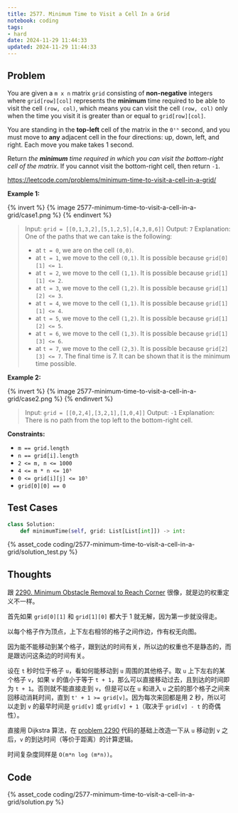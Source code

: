 ```yaml
---
title: 2577. Minimum Time to Visit a Cell In a Grid
notebook: coding
tags:
- hard
date: 2024-11-29 11:44:33
updated: 2024-11-29 11:44:33
---
```

## Problem

You are given a `m x n` matrix `grid` consisting of **non-negative** integers where `grid[row][col]` represents the **minimum** time required to be able to visit the cell `(row, col)`, which means you can visit the cell `(row, col)` only when the time you visit it is greater than or equal to `grid[row][col]`.

You are standing in the **top-left** cell of the matrix in the `0ᵗʰ` second, and you must move to **any** adjacent cell in the four directions: up, down, left, and right. Each move you make takes 1 second.

Return _the **minimum** time required in which you can visit the bottom-right cell of the matrix_. If you cannot visit the bottom-right cell, then return `-1`.

<https://leetcode.com/problems/minimum-time-to-visit-a-cell-in-a-grid/>

**Example 1:**

{% invert %}
{% image 2577-minimum-time-to-visit-a-cell-in-a-grid/case1.png %}
{% endinvert %}

> Input: `grid = [[0,1,3,2],[5,1,2,5],[4,3,8,6]]`
> Output: `7`
> Explanation: One of the paths that we can take is the following:
>
> - at `t = 0`, we are on the cell `(0,0)`.
> - at `t = 1`, we move to the cell `(0,1)`. It is possible because `grid[0][1] <= 1`.
> - at `t = 2`, we move to the cell `(1,1)`. It is possible because `grid[1][1] <= 2`.
> - at `t = 3`, we move to the cell `(1,2)`. It is possible because `grid[1][2] <= 3`.
> - at `t = 4`, we move to the cell `(1,1)`. It is possible because `grid[1][1] <= 4`.
> - at `t = 5`, we move to the cell `(1,2)`. It is possible because `grid[1][2] <= 5`.
> - at `t = 6`, we move to the cell `(1,3)`. It is possible because `grid[1][3] <= 6`.
> - at `t = 7`, we move to the cell `(2,3)`. It is possible because `grid[2][3] <= 7`.
> The final time is 7. It can be shown that it is the minimum time possible.

**Example 2:**

{% invert %}
{% image 2577-minimum-time-to-visit-a-cell-in-a-grid/case2.png %}
{% endinvert %}

> Input: `grid = [[0,2,4],[3,2,1],[1,0,4]]`
> Output: `-1`
> Explanation: There is no path from the top left to the bottom-right cell.

**Constraints:**

- `m == grid.length`
- `n == grid[i].length`
- `2 <= m, n <= 1000`
- `4 <= m * n <= 10⁵`
- `0 <= grid[i][j] <= 10⁵`
- `grid[0][0] == 0`

## Test Cases

``` python
class Solution:
    def minimumTime(self, grid: List[List[int]]) -> int:
```

{% asset_code coding/2577-minimum-time-to-visit-a-cell-in-a-grid/solution_test.py %}

## Thoughts

跟 [2290. Minimum Obstacle Removal to Reach Corner](/coding/2290-minimum-obstacle-removal-to-reach-corner) 很像，就是边的权重定义不一样。

首先如果 `grid[0][1]` 和 `grid[1][0]` 都大于 1 就无解，因为第一步就没得走。

以每个格子作为顶点，上下左右相邻的格子之间作边，作有权无向图。

因为能不能移动到某个格子，跟到达的时间有关，所以边的权重也不是静态的，而是跟访问这条边的时间有关。

设在 `t` 秒时位于格子 `u`，看如何能移动到 `u` 周围的其他格子。取 `u` 上下左右的某个格子 `v`，如果 `v` 的值小于等于 `t + 1`，那么可以直接移动过去，且到达的时间即为 `t + 1`。否则就不能直接走到 `v`，但是可以在 `u` 和进入 `u` 之前的那个格子之间来回移动消耗时间，直到 `t' + 1 >= grid[v]`。因为每次来回都是用 2 秒，所以可以走到 `v` 的最早时间是 `grid[v]` 或 `grid[v] + 1`（取决于 `grid[v] - t` 的奇偶性）。

直接用 Dijkstra 算法，在 [problem 2290](/coding/2290-minimum-obstacle-removal-to-reach-corner) 代码的基础上改造一下从 `u` 移动到 `v` 之后，`v` 的到达时间（等价于距离）的计算逻辑。

时间复杂度同样是 `O(m*n log (m*n))`。

## Code

{% asset_code coding/2577-minimum-time-to-visit-a-cell-in-a-grid/solution.py %}
